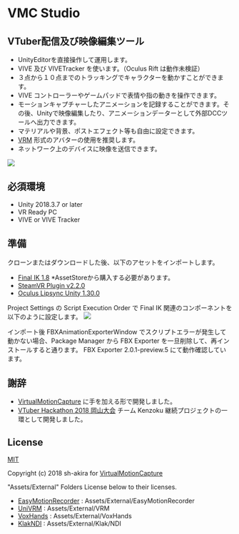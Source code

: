 # VMC Studio

## VTuber配信及び映像編集ツール
- UnityEditorを直接操作して運用します。
- VIVE 及び VIVETracker を使います。（Oculus Rift は動作未検証）
- ３点から１０点までのトラッキングでキャラクターを動かすことができます。
- VIVE コントローラーやゲームパッドで表情や指の動きを操作できます。
- モーションキャプチャーしたアニメーションを記録することができます。その後、Unityで映像編集したり、アニメーションデーターとして外部DCCツールへ出力できます。
- マテリアルや背景、ポストエフェクト等も自由に設定できます。
- [VRM] 形式のアバターの使用を推奨します。
- ネットワーク上のデバイスに映像を送信できます。


![](https://imgur.com/7e25AUK.png)

## 必須環境
- Unity 2018.3.7 or later
- VR Ready PC
- VIVE or VIVE Tracker

## 準備

クローンまたはダウンロードした後、以下のアセットをインポートします。

- [Final IK 1.8](https://assetstore.unity.com/packages/tools/animation/final-ik-14290) *AssetStoreから購入する必要があります。
- [SteamVR Plugin v2.2.0](https://assetstore.unity.com/packages/tools/integration/steamvr-plugin-32647)
- [Oculus Lipsync Unity 1.30.0](https://developer.oculus.com/downloads/package/oculus-lipsync-unity/)

Project Settings の Script Execution Order で Final IK 関連のコンポーネントを以下のように設定します。
![](https://imgur.com/IP16UCK.png)

インポート後 FBXAnimationExporterWindow でスクリプトエラーが発生して動かない場合、Package Manager から FBX Exporter を一旦削除して、再インストールすると通ります。
FBX Exporter 2.0.1-preview.5 にて動作確認しています。

## 謝辞
- [VirtualMotionCapture] に手を加える形で開発しました。
- [VTuber Hackathon 2018 岡山大会](http://www.creatorsprime.co.jp/vth2018/web.html) チーム Kenzoku 継続プロジェクトの一環として開発しました。

## License

[MIT](LICENSE)

Copyright (c) 2018 sh-akira for [VirtualMotionCapture](https://github.com/sh-akira/VirtualMotionCapture)

"Assets/External" Folders License below to their licenses.

- [EasyMotionRecorder] : Assets/External/EasyMotionRecorder
- [UniVRM](https://github.com/dwango/UniVRM) : Assets/External/VRM
- [VoxHands] : Assets/External/VoxHands
- [KlakNDI] : Assets/External/Klak/NDI


[NDI]: http://ndi.newtek.com/

[VirtualMotionCapture]: https://sh-akira.github.io/VirtualMotionCapture/

[VRM]: https://dwango.github.io/vrm/

[FBXExporter]: https://docs.unity3d.com/Packages/com.unity.formats.fbx@2.0/manual/index.html

[EasyMotionRecorder]: https://github.com/duo-inc/EasyMotionRecorder

[UnityRecorder]: https://assetstore.unity.com/packages/essentials/unity-recorder-94079

[VoxHands]: https://github.com/hiroki-o/VoxHands

[KlakNDI]: https://github.com/keijiro/KlakNDI

[OBS Studio]: https://obsproject.com/ja

